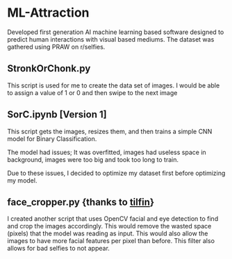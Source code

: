 # ML-Attraction
Developed first generation AI machine learning based software designed to predict human interactions with visual based mediums. The dataset was gathered using PRAW on r/selfies.


## StronkOrChonk.py
This script is used for me to create the data set of images. I would be able to assign a value of 1 or 0 and then swipe to the next image

## SorC.ipynb [Version 1]
This script gets the images, resizes them, and then trains a simple CNN model for Binary Classification.

The model had issues; It was overfitted, images had useless space in background, images were too big and took too long to train. 

Due to these issues, I decided to optimize my dataset first before optimizing my model.

## face_cropper.py {thanks to [tilfin](https://gist.github.com/tilfin/98bbba47fdc4ac10c4069cce5fabd834)}

I created another script that uses OpenCV facial and eye detection to find and crop the images accordingly. This would remove the wasted space (pixels) that the model was reading as input. This would also allow the images to have more facial features per pixel than before.
This filter also allows for bad selfies to not appear.
